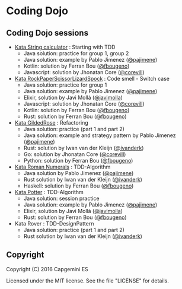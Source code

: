 # Coding Dojo

## Coding Dojo sessions

- [Kata String calculator](http://www.solveet.com/exercises/Kata-String-Calculator/8) : Starting with TDD
  - Java solution: practice for group 1, group 2
  - Java solution: example by Pablo Jimenez ([@pajimene](https://github.com/pajimene))
  - Kotlin: solution by Ferran Bou ([@fbougeno](https://github.com/fbougeno))
  - Javascript: solution by Jhonatan Core ([@corevill](https://github.com/corevill))
- [Kata RockPaperScissorLizardSpock](http://www.solveet.com/exercises/Kata-Piedra-Papel-Tijera-Lagarto-Spock/20) : Code smell - Switch case 
  - Java solution: practice for group 1
  - Java solution: example by Pablo Jimenez ([@pajimene](https://github.com/pajimene))
  - Elixir, solution by Javi Mollà ([@javimolla](https://github.com/javimolla))
  - Javascript: solution by Jhonatan Core ([@corevill](https://github.com/corevill))
  - Kotlin: solution by Ferran Bou ([@fbougeno](https://github.com/fbougeno))
  - Rust: solution by Ferran Bou ([@fbougeno](https://github.com/fbougeno))
- [Kata GildedRose](https://github.com/emilybache/GildedRose-Refactoring-Kata) : Refactoring 
  - Java solution: practice (part 1 and part 2)
  - Java solution: example and strategy pattern by Pablo Jimenez ([@pajimene](https://github.com/pajimene))
  - Rust: solution by Iwan van der Kleijn ([@ivanderk](https://github.com/ivanderk))  
  - Go: solution by Jhonatan Core ([@corevill](https://github.com/corevill))
  - Python: solution by Ferran Bou ([@fbougeno](https://github.com/fbougeno))
- [Kata Roman Numerals](http://www.solveet.com/exercises/Kata-Roman-Numerals/9) : TDD-Algorithm 
  - Java solution by Pablo Jimenez ([@pajimene](https://github.com/pajimene))
  - Rust solution by Iwan van der Kleijn ([@ivanderk](https://github.com/ivanderk))
  - Haskell: solution by Ferran Bou ([@fbougeno](https://github.com/fbougeno)) 
- [Kata Potter](http://www.solveet.com/exercises/Kata-Potter/29) : TDD-Algorithm 
	- Java solution: session practice 
	- Java solution: example by Pablo Jimenez ([@pajimene](https://github.com/pajimene))
	- Elixir, solution by Javi Mollà ([@javimolla](https://github.com/javimolla))
	- Rust: solution by Ferran Bou ([@fbougeno](https://github.com/fbougeno))
- Kata Rover : TDD-DesignPattern
	- Java solution: practice (part 1 and part 2)
	- Rust solution by Iwan van der Kleijn ([@ivanderk](https://github.com/ivanderk))
  
  
## Copyright

Copyright (C) 2016 Capgemini ES

Licensed under the MIT license. See the file "LICENSE" for details.
